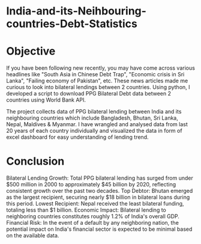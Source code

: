 # India-and-its-Neihbouring-countries-Debt-Statistics

# Objective
If you have been following new recently, you may have come across various headlines like "South Asia in Chinese Debt Trap", "Economic crisis in Sri Lanka", "Failing economy of Pakistan", etc. These news articles made me curious to look into bilateral lendings between 2 countries. Using python, I developed a script to download PPG Bilateral Debt data between 2 countries using World Bank API.

The project collects data of PPG bilateral lending between India and its neighbouring countries which include Bangladesh, Bhutan, Sri Lanka, Nepal, Maldives & Myanmar. I have wrangled and analysed data from last 20 years of each country individually and visualized the data in form of excel dashboard for easy understanding of lending trend.

# Conclusion
Bilateral Lending Growth: Total PPG bilateral lending has surged from under $500 million in 2000 to approximately $45 billion by 2020, reflecting consistent growth over the past two decades.
Top Debtor: Bhutan emerged as the largest recipient, securing nearly $18 billion in bilateral loans during this period.
Lowest Recipient: Nepal received the least bilateral funding, totaling less than $1 billion.
Economic Impact: Bilateral lending to neighboring countries constitutes roughly 1.2% of India's overall GDP.
Financial Risk: In the event of a default by any neighboring nation, the potential impact on India's financial sector is expected to be minimal based on the available data.
